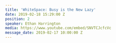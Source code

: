 ```yaml
---
title: 'WhiteSpace: Busy is the New Lazy'
date: 2019-02-18 15:29:00 Z
position: 2
speaker: Ethan Harrington
media: https://www.youtube.com/embed/SNVTCJcfcVc
message_date: 2019-02-17 10:00:00 Z
---
```


